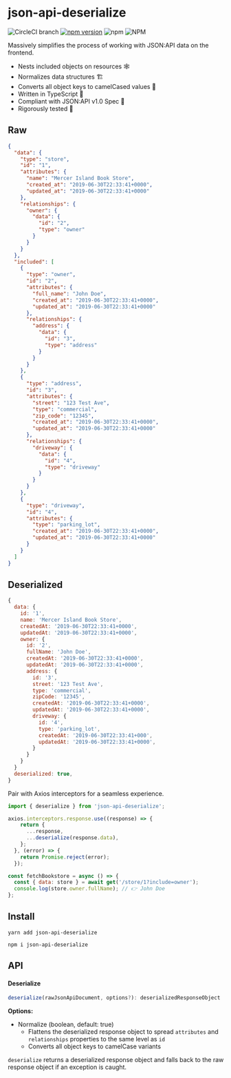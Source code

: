 # json-api-deserialize

![CircleCI branch](https://img.shields.io/circleci/project/github/tjhillard/json-api-deserialize/master.svg)
[![npm version](https://badge.fury.io/js/json-api-deserialize.svg)](https://badge.fury.io/js/json-api-deserialize)
![npm](https://img.shields.io/npm/dt/json-api-deserialize.svg)
![NPM](https://img.shields.io/npm/l/json-api-deserialize.svg)

Massively simplifies the process of working with JSON:API data on the frontend.

* Nests included objects on resources 🕸
* Normalizes data structures 🏗
* Converts all object keys to camelCased values 🐫
* Written in TypeScript 🎉
* Compliant with JSON:API v1.0 Spec 📜
* Rigorously tested 🔬

## Raw
```json
{
  "data": {
    "type": "store",
    "id": "1",
    "attributes": {
      "name": "Mercer Island Book Store",
      "created_at": "2019-06-30T22:33:41+0000",
      "updated_at": "2019-06-30T22:33:41+0000"
    },
    "relationships": {
      "owner": {
        "data": {
          "id": "2",
          "type": "owner"
        }
      }
    }
  },
  "included": [
    {
      "type": "owner",
      "id": "2",
      "attributes": {
        "full_name": "John Doe",
        "created_at": "2019-06-30T22:33:41+0000",
        "updated_at": "2019-06-30T22:33:41+0000"
      },
      "relationships": {
        "address": {
          "data": {
            "id": "3",
            "type": "address"
          }
        }
      }
    },
    {
      "type": "address",
      "id": "3",
      "attributes": {
        "street": "123 Test Ave",
        "type": "commercial",
        "zip_code": "12345",
        "created_at": "2019-06-30T22:33:41+0000",
        "updated_at": "2019-06-30T22:33:41+0000"
      },
      "relationships": {
        "driveway": {
          "data": {
            "id": "4",
            "type": "driveway"
          }
        }
      }
    },
    {
      "type": "driveway",
      "id": "4",
      "attributes": {
        "type": "parking_lot",
        "created_at": "2019-06-30T22:33:41+0000",
        "updated_at": "2019-06-30T22:33:41+0000"
      }
    }
  ]
}
```

## Deserialized
```js
{
  data: {
    id: '1',
    name: 'Mercer Island Book Store',
    createdAt: '2019-06-30T22:33:41+0000',
    updatedAt: '2019-06-30T22:33:41+0000',
    owner: {
      id: '2',
      fullName: 'John Doe',
      createdAt: '2019-06-30T22:33:41+0000',
      updatedAt: '2019-06-30T22:33:41+0000',
      address: {
        id: '3',
        street: '123 Test Ave',
        type: 'commercial',
        zipCode: '12345',
        createdAt: '2019-06-30T22:33:41+0000',
        updatedAt: '2019-06-30T22:33:41+0000',
        driveway: {
          id: '4',
          type: 'parking_lot',
          createdAt: '2019-06-30T22:33:41+000',
          updatedAt: '2019-06-30T22:33:41+0000',
        }
      }
    }
  }
  deserialized: true,
}
```

Pair with Axios interceptors for a seamless experience.

```js
import { deserialize } from 'json-api-deserialize';

axios.interceptors.response.use((response) => {
    return {
      ...response,
      ...deserialize(response.data),
    };
  }, (error) => {
    return Promise.reject(error);
  });
```

```js
const fetchBookstore = async () => {
  const { data: store } = await get('/store/1?include=owner');
  console.log(store.owner.fullName); // 👉 John Doe
};
```

## Install

```
yarn add json-api-deserialize
```
```
npm i json-api-deserialize
```

## API

#### Deserialize

```ts
deserialize(rawJsonApiDocument, options?): deserializedResponseObject | rawJsonApiDocument;
```

**Options:**

* Normalize (boolean, default: true)
	* Flattens the deserialized response object to spread `attributes` and `relationships` properties to the same level as `id`
	* Converts all object keys to camelCase variants

`deserialize` returns a deserialized response object and falls back to the raw response object if an exception is caught.
